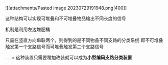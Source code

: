 ![[attachments/Pasted image 20230729191948.png|400]]

这种结构可以实现可堆叠和不可堆叠物品输出不同长度的信号

机制是利用左边堆肥桶

只需在竖直方向串联两个，则得到的是不同物品不同支路的分类系统
即不可堆叠触发第一个支路信号而可堆叠触发第二个支路信号

`--->` 这种装置只需要稍加改装就可以成为**小型编码支路分类装置**
